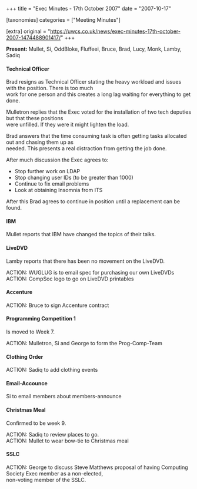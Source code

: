 +++
title = "Exec Minutes - 17th October 2007"
date = "2007-10-17"

[taxonomies]
categories = ["Meeting Minutes"]

[extra]
original = "https://uwcs.co.uk/news/exec-minutes-17th-october-2007-1474488901417/"
+++

**Present:** Mullet, Si, OddBloke, Fluffeei, Bruce, Brad, Lucy, Monk, Lamby, Sadiq

#### Technical Officer

Brad resigns as Technical Officer stating the heavy workload and issues with the position. There is too much  
work for one person and this creates a long lag waiting for everything to get done.

Mulletron replies that the Exec voted for the installation of two tech deputies but that these positions  
were unfilled. If they were it might lighten the load.

Brad answers that the time consuming task is often getting tasks allocated out and chasing them up as  
needed. This presents a real distraction from getting the job done.

After much discussion the Exec agrees to:

  - Stop further work on LDAP
  - Stop changing user IDs (to be greater than 1000)
  - Continue to fix email problems
  - Look at obtaining Insomnia from ITS

After this Brad agrees to continue in position until a replacement can be found.

#### IBM

Mullet reports that IBM have changed the topics of their talks.

#### LiveDVD

Lamby reports that there has been no movement on the LiveDVD.

ACTION: WUGLUG is to email spec for purchasing our own LiveDVDs  
ACTION: CompSoc logo to go on LiveDVD printables

#### Accenture

ACTION: Bruce to sign Accenture contract

#### Programming Competition 1

Is moved to Week 7.

ACTION: Mulletron, Si and George to form the Prog-Comp-Team

#### Clothing Order

ACTION: Sadiq to add clothing events

#### Email-Accounce

Si to email members about members-announce

#### Christmas Meal

Confirmed to be week 9.

ACTION: Sadiq to review places to go.  
ACTION: Mullet to wear bow-tie to Christmas meal

#### SSLC

ACTION: George to discuss Steve Matthews proposal of having Computing Society Exec member as a non-elected,  
non-voting member of the SSLC.
